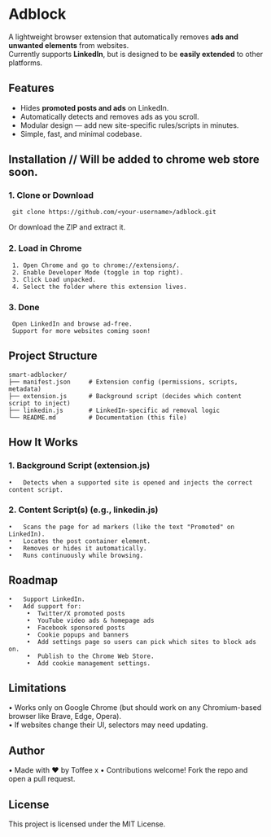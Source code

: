 # Adblock
A lightweight browser extension that automatically removes **ads and unwanted elements** from websites.  
Currently supports **LinkedIn**, but is designed to be **easily extended** to other platforms.

## Features
- Hides **promoted posts and ads** on LinkedIn.
- Automatically detects and removes ads as you scroll.
- Modular design — add new site-specific rules/scripts in minutes.
- Simple, fast, and minimal codebase.

## Installation // Will be added to chrome web store soon.

### 1. Clone or Download
     
     git clone https://github.com/<your-username>/adblock.git
     
Or download the ZIP and extract it.

### 2. Load in Chrome

     1. Open Chrome and go to chrome://extensions/.
     2. Enable Developer Mode (toggle in top right).
     3. Click Load unpacked.
     4. Select the folder where this extension lives.

### 3. Done
     Open LinkedIn and browse ad-free.
     Support for more websites coming soon!

## Project Structure
```
smart-adblocker/
├── manifest.json     # Extension config (permissions, scripts, metadata)
├── extension.js      # Background script (decides which content script to inject)
├── linkedin.js       # LinkedIn-specific ad removal logic
└── README.md         # Documentation (this file)
```

## How It Works

### 1. Background Script (extension.js) <br>
	•	Detects when a supported site is opened and injects the correct content script.
### 2. Content Script(s) (e.g., linkedin.js) <br>
	•	Scans the page for ad markers (like the text "Promoted" on LinkedIn).
	•	Locates the post container element.
	•	Removes or hides it automatically.
	•	Runs continuously while browsing.

## Roadmap
	•	Support LinkedIn.
	•	Add support for:
	     •	Twitter/X promoted posts
	     •	YouTube video ads & homepage ads
	     •	Facebook sponsored posts
	     •	Cookie popups and banners
	     •	Add settings page so users can pick which sites to block ads on.
	     •	Publish to the Chrome Web Store.
         •  Add cookie management settings.

## Limitations
•	Works only on Google Chrome (but should work on any Chromium-based browser like Brave, Edge, Opera). <br>
•	If websites change their UI, selectors may need updating.

## Author

•    Made with ❤️ by Toffee x
•    Contributions welcome! Fork the repo and open a pull request.

## License
This project is licensed under the MIT License.
